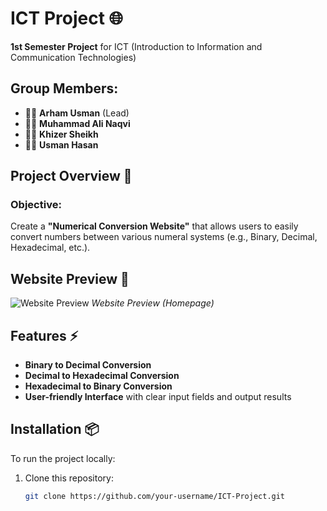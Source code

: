 # ICT Project 🌐
**1st Semester Project** for ICT (Introduction to Information and Communication Technologies)

## Group Members:
- 👨‍💻 **Arham Usman** (Lead)
- 👨‍💻 **Muhammad Ali Naqvi**
- 👨‍💻 **Khizer Sheikh**
- 👨‍💻 **Usman Hasan**

## Project Overview 🎯
### Objective:
Create a **"Numerical Conversion Website"** that allows users to easily convert numbers between various numeral systems (e.g., Binary, Decimal, Hexadecimal, etc.).

## Website Preview 📸
![Website Preview](https://github.com/user-attachments/assets/f18622bd-dbd5-4578-9710-3ab6463c2cc7)
*Website Preview (Homepage)*

## Features ⚡
- **Binary to Decimal Conversion**
- **Decimal to Hexadecimal Conversion**
- **Hexadecimal to Binary Conversion**
- **User-friendly Interface** with clear input fields and output results

## Installation 📦
To run the project locally:

1. Clone this repository:
   ```bash
   git clone https://github.com/your-username/ICT-Project.git
